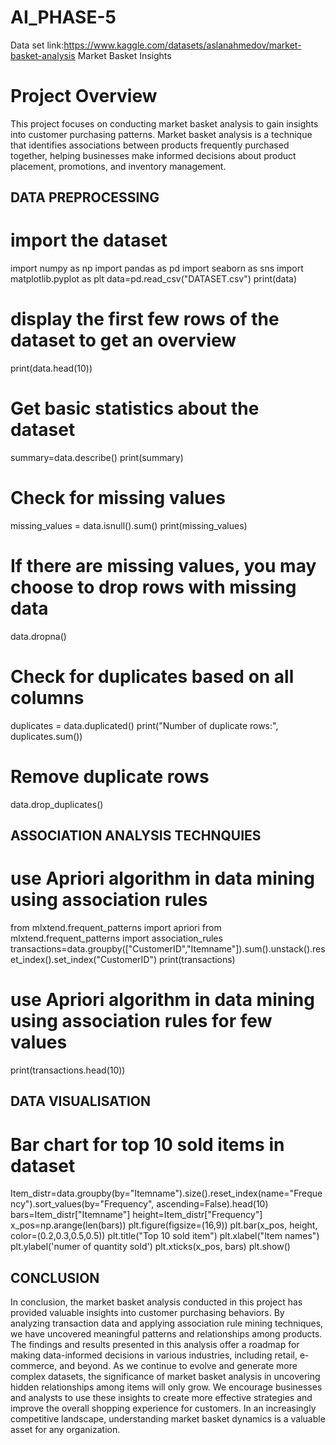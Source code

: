 # AI_PHASE-5
Data set link:https://www.kaggle.com/datasets/aslanahmedov/market-basket-analysis
Market Basket Insights

# Project Overview
This project focuses on conducting market basket analysis to gain insights into customer purchasing patterns. Market basket analysis is a technique that identifies associations between products frequently purchased together, helping businesses make informed decisions about product placement, promotions, and inventory management.

## DATA PREPROCESSING

# import the dataset

import numpy as np
import pandas as pd
import seaborn as sns
import matplotlib.pyplot as plt
data=pd.read_csv("DATASET.csv")
print(data) 

# display the first few rows of the dataset to get an overview
print(data.head(10))

# Get basic statistics about the dataset
summary=data.describe()
print(summary)

# Check for missing values
missing_values = data.isnull().sum()
print(missing_values)

# If there are missing values, you may choose to drop rows with missing data
data.dropna()

# Check for duplicates based on all columns
duplicates = data.duplicated()
print("Number of duplicate rows:", duplicates.sum())

# Remove duplicate rows
data.drop_duplicates()


## ASSOCIATION ANALYSIS TECHNQUIES

# use Apriori algorithm in data mining using association rules
from mlxtend.frequent_patterns import apriori 
from mlxtend.frequent_patterns import association_rules
transactions=data.groupby(["CustomerID","Itemname"]).sum().unstack().reset_index().set_index("CustomerID")
print(transactions)

# use Apriori algorithm in data mining using association rules for few values
print(transactions.head(10))

## DATA VISUALISATION

# Bar chart for top 10 sold items in dataset
Item_distr=data.groupby(by="Itemname").size().reset_index(name="Frequency").sort_values(by="Frequency", ascending=False).head(10)
bars=Item_distr["Itemname"]
height=Item_distr["Frequency"]
x_pos=np.arange(len(bars))
plt.figure(figsize=(16,9))
plt.bar(x_pos, height, color=(0.2,0.3,0.5,0.5))
plt.title("Top 10 sold item")
plt.xlabel("Item names")
plt.ylabel('numer of quantity sold')
plt.xticks(x_pos, bars)
plt.show()

## CONCLUSION
In conclusion, the market basket analysis conducted in this project has provided valuable insights into customer purchasing behaviors. By analyzing transaction data and applying association rule mining techniques, we have uncovered meaningful patterns and relationships among products.
 The findings and results presented in this analysis offer a roadmap for making data-informed decisions in various industries, including retail, e-commerce, and beyond. As we continue to evolve and generate more complex datasets, the significance of market basket analysis in uncovering hidden relationships among items will only grow.
We encourage businesses and analysts to use these insights to create more effective strategies and improve the overall shopping experience for customers. In an increasingly competitive landscape, understanding market basket dynamics is a valuable asset for any organization.






